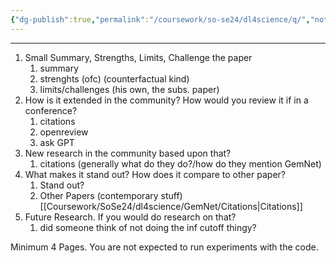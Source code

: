 ```yaml
---
{"dg-publish":true,"permalink":"/coursework/so-se24/dl4science/q/","noteIcon":""}
---
```


---
1. Small Summary, Strengths, Limits, Challenge the paper 
	1. summary 
	2. strenghts (ofc) (counterfactual kind)
	3. limits/challenges (his own, the subs. paper)
2. How is it extended in the community? How would you review it if in a conference? 
	1. citations 
	2. openreview 
	3. ask GPT
3. New research in the community based upon that? 
	1. citations (generally what do they do?/how do they mention GemNet)
4. What makes it stand out? How does it compare to other paper?
	1. Stand out? 
	2. Other Papers (contemporary stuff) [[Coursework/SoSe24/dl4science/GemNet/Citations\|Citations]]
5. Future Research. If you would do research on that? 
	1. did someone think of not doing the inf cutoff thingy? 


Minimum 4 Pages. You are not expected to run experiments with the code.

